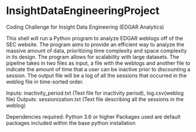 # InsightDataEngineeringProject
Coding Challenge for Insight Data Engineering (EDGAR Analytics)

This shell will run a Python program to analyze EDGAR weblogs off of the SEC website.
The program aims to provide an efficient way to analyze the massive amount of data, prioritizing
time complexity and space complexity in its design. The program allows for scalability with large
datasets. The pipeline takes in two files as input, a file with the weblogs and another file to 
indicate the amount of time that a user can be inactive prior to discounting a session. The output 
file will be a log of all the sessions that occurred in the weblog file in time-sorted order.

Inputs: inactivity_period.txt (Text file for inactivity period), log.csv(weblog file)
Outputs: sessionization.txt (Text file describing all the sessions in the weblog)

Dependencies required: Python 3.6 or higher
Packages used are default packages included within the base python installation

